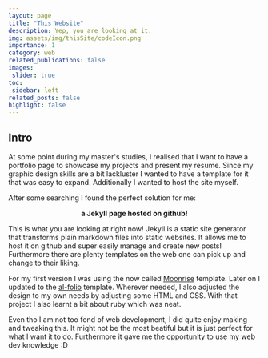 ```yaml
---
layout: page
title: "This Website"
description: Yep, you are looking at it.
img: assets/img/thisSite/codeIcon.png
importance: 1
category: web
related_publications: false
images:
 slider: true
toc:
 sidebar: left
related_posts: false
highlight: false
---
```


## Intro

At some point during my master's studies, I realised that I want to have a portfolio page to showcase my projects and present my resume. Since my graphic design skills are a bit lackluster I wanted to have a template for it that was easy to expand. Additionally I wanted to host the site myself. 

After some searching I found the perfect solution for me: 
<p style="text-align:center"><b>a Jekyll page hosted on github!</b></p>

This is what you are looking at right now! Jekyll is a static site generator that transforms plain markdown files into static websites. It allows me to host it on github and super easily manage and create new posts! Furthermore there are plenty templates on the web one can pick up and change to their liking.

For my first version I was using the now called <a href="https://github.com/TolgaTatli/Moonrise">Moonrise</a> template. Later on I updated to the <a href="https://github.com/alshedivat/al-folio">al-folio</a> template. Wherever needed, I also adjusted the design to my own needs by adjusting some HTML and CSS. With that project I also learnt a bit about ruby which was neat.

Even tho I am not too fond of web development, I did quite enjoy making and tweaking this. It might not be the most beatiful but it is just perfect for what I want it to do. Furthermore it gave me the opportunity to use my web dev knowledge :D 

